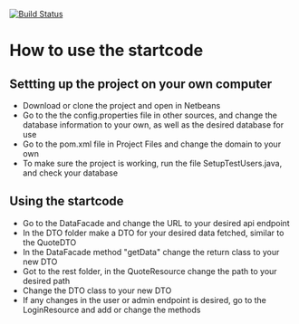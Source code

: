 [![Build Status](https://travis-ci.org/amalielandt/CA3.svg?branch=master)](https://travis-ci.org/amalielandt/CA3)

# How to use the startcode

## Settting up the project on your own computer

* Download or clone the project and open in Netbeans
* Go to the the config.properties file in other sources, and change the database information to your own, as well as the desired database for use
* Go to the pom.xml file in Project Files and change the domain to your own
* To make sure the project is working, run the file SetupTestUsers.java, and check your database

## Using the startcode
* Go to the DataFacade and change the URL to your desired api endpoint
* In the DTO folder make a DTO for your desired data fetched, similar to the QuoteDTO
* In the DataFacade method "getData" change the return class to your new DTO
* Got to the rest folder, in the QuoteResource change the path to your desired path
* Change the DTO class to your new DTO
* If any changes in the user or admin endpoint is desired, go to the LoginResource and add or change the methods 
